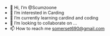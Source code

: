 - 👋 Hi, I’m @Scumzoone
- 👀 I’m interested in Carding
- 🌱 I’m currently learning cardind and coding
- 💞️ I’m looking to collaborate on ...
- 📫 How to reach me somerset690@gmail.com

<!---
Scumzoone/Scumzoone is a ✨ special ✨ repository because its `README.md` (this file) appears on your GitHub profile.
You can click the Preview link to take a look at your changes.
--->
